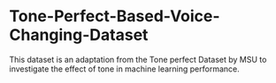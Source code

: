 # Tone-Perfect-Based-Voice-Changing-Dataset
This dataset is an adaptation from the Tone perfect Dataset by MSU to investigate the effect of tone in machine learning performance. 
